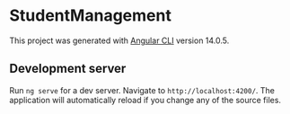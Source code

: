 # StudentManagement

This project was generated with [Angular CLI](https://github.com/angular/angular-cli) version 14.0.5.


## Development server

Run `ng serve` for a dev server. Navigate to `http://localhost:4200/`. The application will automatically reload if you change any of the source files.


